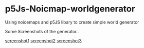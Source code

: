 # p5Js-Noicmap-worldgenerator
Using noicemaps and p5JS libary to create simple world generator

Some Screenshots of the generator..

[screenshot1](/images/screenshot1.png)
[screenshot2](/images/screenshot2.png)
[screenshot3](/images/screenshot3.png)
